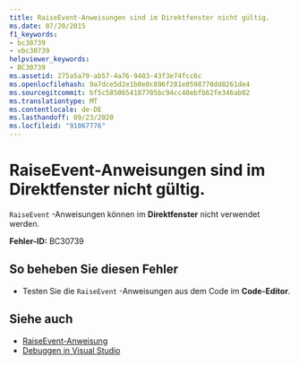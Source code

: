 ```yaml
---
title: RaiseEvent-Anweisungen sind im Direktfenster nicht gültig.
ms.date: 07/20/2015
f1_keywords:
- bc30739
- vbc30739
helpviewer_keywords:
- BC30739
ms.assetid: 275a5a79-ab57-4a76-9403-43f3e74fcc6c
ms.openlocfilehash: 9a7dce5d2e1b0e0c896f281e0598770dd8261de4
ms.sourcegitcommit: bf5c5850654187705bc94cc40ebfb62fe346ab02
ms.translationtype: MT
ms.contentlocale: de-DE
ms.lasthandoff: 09/23/2020
ms.locfileid: "91067776"
---
```

# <a name="raiseevent-statements-are-not-valid-in-the-immediate-window"></a>RaiseEvent-Anweisungen sind im Direktfenster nicht gültig.

`RaiseEvent` -Anweisungen können im **Direktfenster** nicht verwendet werden.  
  
 **Fehler-ID:** BC30739  
  
## <a name="to-correct-this-error"></a>So beheben Sie diesen Fehler  
  
- Testen Sie die `RaiseEvent` -Anweisungen aus dem Code im **Code-Editor**.  
  
## <a name="see-also"></a>Siehe auch

- [RaiseEvent-Anweisung](../language-reference/statements/raiseevent-statement.md)
- [Debuggen in Visual Studio](/visualstudio/debugger/debugger-feature-tour)
